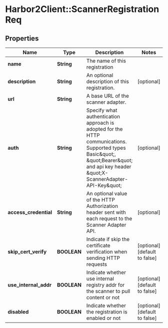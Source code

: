 # Harbor2Client::ScannerRegistrationReq

## Properties
Name | Type | Description | Notes
------------ | ------------- | ------------- | -------------
**name** | **String** | The name of this registration | 
**description** | **String** | An optional description of this registration. | [optional] 
**url** | **String** | A base URL of the scanner adapter. | 
**auth** | **String** | Specify what authentication approach is adopted for the HTTP communications. Supported types Basic\&quot;, \&quot;Bearer\&quot; and api key header \&quot;X-ScannerAdapter-API-Key\&quot;  | [optional] 
**access_credential** | **String** | An optional value of the HTTP Authorization header sent with each request to the Scanner Adapter API.  | [optional] 
**skip_cert_verify** | **BOOLEAN** | Indicate if skip the certificate verification when sending HTTP requests | [optional] [default to false]
**use_internal_addr** | **BOOLEAN** | Indicate whether use internal registry addr for the scanner to pull content or not | [optional] [default to false]
**disabled** | **BOOLEAN** | Indicate whether the registration is enabled or not | [optional] [default to false]


